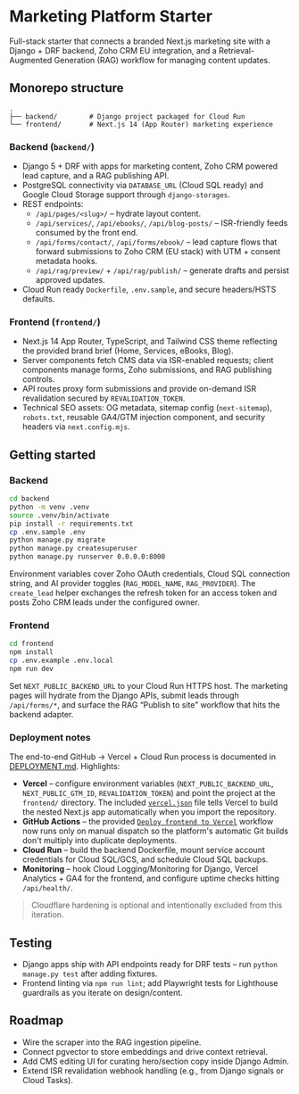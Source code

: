 # Marketing Platform Starter

Full-stack starter that connects a branded Next.js marketing site with a Django + DRF backend, Zoho CRM EU integration, and a Retrieval-Augmented Generation (RAG) workflow for managing content updates.

## Monorepo structure

```
.
├── backend/        # Django project packaged for Cloud Run
└── frontend/       # Next.js 14 (App Router) marketing experience
```

### Backend (`backend/`)

* Django 5 + DRF with apps for marketing content, Zoho CRM powered lead capture, and a RAG publishing API.
* PostgreSQL connectivity via `DATABASE_URL` (Cloud SQL ready) and Google Cloud Storage support through `django-storages`.
* REST endpoints:
  * `/api/pages/<slug>/` – hydrate layout content.
  * `/api/services/`, `/api/ebooks/`, `/api/blog-posts/` – ISR-friendly feeds consumed by the front end.
  * `/api/forms/contact/`, `/api/forms/ebook/` – lead capture flows that forward submissions to Zoho CRM (EU stack) with UTM + consent metadata hooks.
  * `/api/rag/preview/` + `/api/rag/publish/` – generate drafts and persist approved updates.
* Cloud Run ready `Dockerfile`, `.env.sample`, and secure headers/HSTS defaults.

### Frontend (`frontend/`)

* Next.js 14 App Router, TypeScript, and Tailwind CSS theme reflecting the provided brand brief (Home, Services, eBooks, Blog).
* Server components fetch CMS data via ISR-enabled requests; client components manage forms, Zoho submissions, and RAG publishing controls.
* API routes proxy form submissions and provide on-demand ISR revalidation secured by `REVALIDATION_TOKEN`.
* Technical SEO assets: OG metadata, sitemap config (`next-sitemap`), `robots.txt`, reusable GA4/GTM injection component, and security headers via `next.config.mjs`.

## Getting started

### Backend

```bash
cd backend
python -m venv .venv
source .venv/bin/activate
pip install -r requirements.txt
cp .env.sample .env
python manage.py migrate
python manage.py createsuperuser
python manage.py runserver 0.0.0.0:8000
```

Environment variables cover Zoho OAuth credentials, Cloud SQL connection string, and AI provider toggles (`RAG_MODEL_NAME`, `RAG_PROVIDER`). The `create_lead` helper exchanges the refresh token for an access token and posts Zoho CRM leads under the configured owner.

### Frontend

```bash
cd frontend
npm install
cp .env.example .env.local
npm run dev
```

Set `NEXT_PUBLIC_BACKEND_URL` to your Cloud Run HTTPS host. The marketing pages will hydrate from the Django APIs, submit leads through `/api/forms/*`, and surface the RAG “Publish to site” workflow that hits the backend adapter.

### Deployment notes

The end-to-end GitHub → Vercel + Cloud Run process is documented in [DEPLOYMENT.md](./DEPLOYMENT.md). Highlights:

* **Vercel** – configure environment variables (`NEXT_PUBLIC_BACKEND_URL`, `NEXT_PUBLIC_GTM_ID`, `REVALIDATION_TOKEN`) and point the project at the `frontend/` directory. The included [`vercel.json`](./vercel.json) file tells Vercel to build the nested Next.js app automatically when you import the repository.
* **GitHub Actions** – the provided [`Deploy frontend to Vercel`](.github/workflows/vercel-deploy.yml) workflow now runs only on manual dispatch so the platform's automatic Git builds don't multiply into duplicate deployments.
* **Cloud Run** – build the backend Dockerfile, mount service account credentials for Cloud SQL/GCS, and schedule Cloud SQL backups.
* **Monitoring** – hook Cloud Logging/Monitoring for Django, Vercel Analytics + GA4 for the frontend, and configure uptime checks hitting `/api/health/`.

> Cloudflare hardening is optional and intentionally excluded from this iteration.

## Testing

* Django apps ship with API endpoints ready for DRF tests – run `python manage.py test` after adding fixtures.
* Frontend linting via `npm run lint`; add Playwright tests for Lighthouse guardrails as you iterate on design/content.

## Roadmap

* Wire the scraper into the RAG ingestion pipeline.
* Connect pgvector to store embeddings and drive context retrieval.
* Add CMS editing UI for curating hero/section copy inside Django Admin.
* Extend ISR revalidation webhook handling (e.g., from Django signals or Cloud Tasks).
